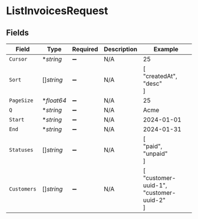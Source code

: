 # ListInvoicesRequest


## Fields

| Field                                    | Type                                     | Required                                 | Description                              | Example                                  |
| ---------------------------------------- | ---------------------------------------- | ---------------------------------------- | ---------------------------------------- | ---------------------------------------- |
| `Cursor`                                 | **string*                                | :heavy_minus_sign:                       | N/A                                      | 25                                       |
| `Sort`                                   | []*string*                               | :heavy_minus_sign:                       | N/A                                      | [<br/>"createdAt",<br/>"desc"<br/>]      |
| `PageSize`                               | **float64*                               | :heavy_minus_sign:                       | N/A                                      | 25                                       |
| `Q`                                      | **string*                                | :heavy_minus_sign:                       | N/A                                      | Acme                                     |
| `Start`                                  | **string*                                | :heavy_minus_sign:                       | N/A                                      | 2024-01-01                               |
| `End`                                    | **string*                                | :heavy_minus_sign:                       | N/A                                      | 2024-01-31                               |
| `Statuses`                               | []*string*                               | :heavy_minus_sign:                       | N/A                                      | [<br/>"paid",<br/>"unpaid"<br/>]         |
| `Customers`                              | []*string*                               | :heavy_minus_sign:                       | N/A                                      | [<br/>"customer-uuid-1",<br/>"customer-uuid-2"<br/>] |
